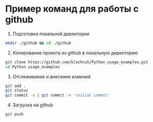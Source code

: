 # Пример команд для работы с github

1. Подготовка локальной директории
```bash
mkdir ./github && cd ./github
```

2. Копирование проекта из github в локальную директорию
```bash
git clone https://github.com/kluchnik/Python_usage_examples.git
cd Python_usage_examples
```

3. Отслеживание и внесение измений
```bash
git add .
git status
git commit -a | git commit -m 'initial commit'
```

4. Загрузка на github
```bash
git push
```
